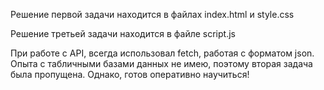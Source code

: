 Решение первой задачи находится в файлах index.html и style.css

Решение третьей задачи находится в файле script.js

При работе с API, всегда использовал fetch, работая с форматом json. Опыта с табличными базами данных не имею, поэтому вторая задача была пропущена. Однако, готов оперативно научиться!
